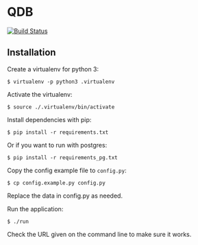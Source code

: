 # QDB

[![Build Status](https://travis-ci.org/anlutro/qdb.png?branch=master)](https://travis-ci.org/anlutro/qdb)

## Installation

Create a virtualenv for python 3:

	$ virtualenv -p python3 .virtualenv

Activate the virtualenv:

	$ source ./.virtualenv/bin/activate

Install dependencies with pip:

	$ pip install -r requirements.txt

Or if you want to run with postgres:

	$ pip install -r requirements_pg.txt

Copy the config example file to `config.py`:

	$ cp config.example.py config.py

Replace the data in config.py as needed.

Run the application:

	$ ./run

Check the URL given on the command line to make sure it works.
